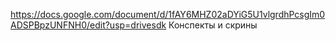 https://docs.google.com/document/d/1fAY6MHZ02aDYiG5U1vlgrdhPcsgIm0ADSPBpzUNFNH0/edit?usp=drivesdk Конспекты и скрины
